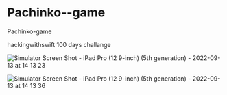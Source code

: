 # Pachinko--game
Pachinko-game


hackingwithswift 100 days challange


![Simulator Screen Shot - iPad Pro (12 9-inch) (5th generation) - 2022-09-13 at 14 13 23](https://user-images.githubusercontent.com/76595188/189887169-4989c0c0-7200-4204-90b7-4dc7aafc8cbe.png)

![Simulator Screen Shot - iPad Pro (12 9-inch) (5th generation) - 2022-09-13 at 14 13 36](https://user-images.githubusercontent.com/76595188/189887226-1da2d317-aa98-4551-913f-3d3e2025826a.png)
